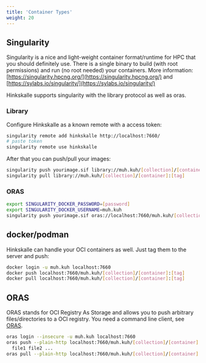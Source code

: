 ```yaml
---
title: 'Container Types'
weight: 20
---
```


## Singularity

Singularity is a nice and light-weight container format/runtime for HPC that you should definitely use. There is a single binary to build (with root permissions) and run (no root needed) your containers. More information: [https://singularity.hpcng.org/](https://singularity.hpcng.org/) and [https://sylabs.io/singularity/](https://sylabs.io/singularity/)

Hinkskalle supports singularity with the library protocol as well as oras.

### Library

Configure Hinkskalle as a known remote with a access token:

```bash
singularity remote add hinkskalle http://localhost:7660/
# paste token
singularity remote use hinkskalle
```
                  

After that you can push/pull your images:

```bash
singularity push yourimage.sif library://muh.kuh/[collection]/[container]:[tag]
singularity pull library://muh.kuh/[collection]/[container]:[tag]
```

### ORAS

```bash
export SINGULARITY_DOCKER_PASSWORD=[password]
export SINGULARITY_DOCKER_USERNAME=muh.kuh
singularity push yourimage.sif oras://localhost:7660/muh.kuh/[collection]/[container]:[tag]
```
                
## docker/podman

Hinkskalle can handle your OCI containers as well. Just tag them to the server and push:

```bash
docker login -u muh.kuh localhost:7660
docker push localhost:7660/muh.kuh/[collection]/[container]:[tag]
docker pull localhost:7660/muh.kuh/[collection]/[container]:[tag]
```

## ORAS

ORAS stands for OCI Registry As Storage and allows you to push arbitrary files/directories to a OCI registry. You need a command line client, see [ORAS](https://oras.land/#cli-installation).

```bash
oras login --insecure -u muh.kuh localhost:7660
oras push --plain-http localhost:7660/muh.kuh/[collection]/[container]:[tag] \
  file1 file2 ...
oras pull --plain-http localhost:7660/muh.kuh/[collection]/[container]:[tag] 
```